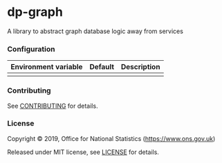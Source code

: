dp-graph
================

A library to abstract graph database logic away from services

### Configuration

| Environment variable | Default | Description
| -------------------- | ------- | -----------
| 	               |         | 

### Contributing

See [CONTRIBUTING](CONTRIBUTING.md) for details.

### License

Copyright © 2019, Office for National Statistics (https://www.ons.gov.uk)

Released under MIT license, see [LICENSE](LICENSE.md) for details.
